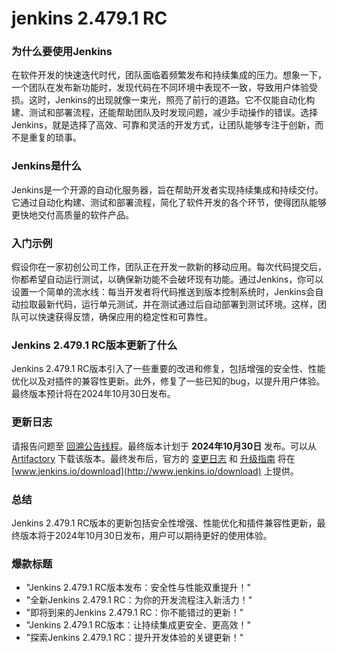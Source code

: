 # jenkins 2.479.1 RC
### 为什么要使用Jenkins

在软件开发的快速迭代时代，团队面临着频繁发布和持续集成的压力。想象一下，一个团队在发布新功能时，发现代码在不同环境中表现不一致，导致用户体验受损。这时，Jenkins的出现就像一束光，照亮了前行的道路。它不仅能自动化构建、测试和部署流程，还能帮助团队及时发现问题，减少手动操作的错误。选择Jenkins，就是选择了高效、可靠和灵活的开发方式，让团队能够专注于创新，而不是重复的琐事。

### Jenkins是什么

Jenkins是一个开源的自动化服务器，旨在帮助开发者实现持续集成和持续交付。它通过自动化构建、测试和部署流程，简化了软件开发的各个环节，使得团队能够更快地交付高质量的软件产品。

### 入门示例

假设你在一家初创公司工作，团队正在开发一款新的移动应用。每次代码提交后，你都希望自动运行测试，以确保新功能不会破坏现有功能。通过Jenkins，你可以设置一个简单的流水线：每当开发者将代码推送到版本控制系统时，Jenkins会自动拉取最新代码，运行单元测试，并在测试通过后自动部署到测试环境。这样，团队可以快速获得反馈，确保应用的稳定性和可靠性。

### Jenkins 2.479.1 RC版本更新了什么

Jenkins 2.479.1 RC版本引入了一些重要的改进和修复，包括增强的安全性、性能优化以及对插件的兼容性更新。此外，修复了一些已知的bug，以提升用户体验。最终版本预计将在2024年10月30日发布。

### 更新日志

请报告问题至 [回溯公告线程](https://groups.google.com/g/jenkinsci-dev/c/bP7qVvAWo7w/m/70rUMwRDAwAJ)。最终版本计划于 **2024年10月30日** 发布。可以从 [Artifactory](https://repo.jenkins-ci.org/incrementals/org/jenkins-ci/main/jenkins-war/2.479.1-rc35409.3f43ddf0c8b_2/jenkins-war-2.479.1-rc35409.3f43ddf0c8b_2.war) 下载该版本。最终发布后，官方的 [变更日志](https://www.jenkins.io/changelog-stable/#2.479.1) 和 [升级指南](https://www.jenkins.io/doc/upgrade-guide/2.479/#upgrading-to-jenkins-lts-2-479-1) 将在 [www.jenkins.io/download](http://www.jenkins.io/download) 上提供。

### 总结

Jenkins 2.479.1 RC版本的更新包括安全性增强、性能优化和插件兼容性更新，最终版本将于2024年10月30日发布，用户可以期待更好的使用体验。

### 爆款标题

- "Jenkins 2.479.1 RC版本发布：安全性与性能双重提升！"
- "全新Jenkins 2.479.1 RC：为你的开发流程注入新活力！"
- "即将到来的Jenkins 2.479.1 RC：你不能错过的更新！"
- "Jenkins 2.479.1 RC版本：让持续集成更安全、更高效！"
- "探索Jenkins 2.479.1 RC：提升开发体验的关键更新！"